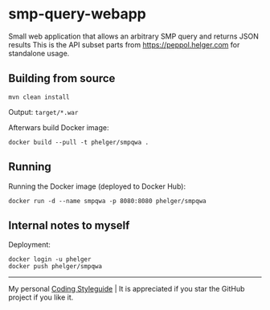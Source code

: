 # smp-query-webapp

Small web application that allows an arbitrary SMP query and returns JSON results
This is the API subset parts from https://peppol.helger.com for standalone usage.

## Building from source

```
mvn clean install
```

Output: `target/*.war`

Afterwars build Docker image:

```
docker build --pull -t phelger/smpqwa .
```

## Running

Running the Docker image (deployed to Docker Hub):

```
docker run -d --name smpqwa -p 8080:8080 phelger/smpqwa
```

## Internal notes to myself

Deployment:

```
docker login -u phelger
docker push phelger/smpqwa
```

---

My personal [Coding Styleguide](https://github.com/phax/meta/blob/master/CodingStyleguide.md) |
It is appreciated if you star the GitHub project if you like it.